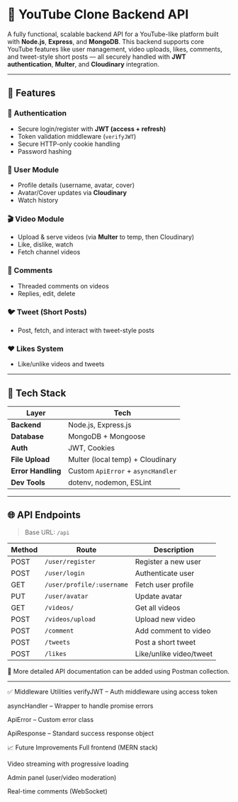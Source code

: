 # 🎥 YouTube Clone Backend API

A fully functional, scalable backend API for a YouTube-like platform built with **Node.js**, **Express**, and **MongoDB**. This backend supports core YouTube features like user management, video uploads, likes, comments, and tweet-style short posts 
— all securely handled with **JWT authentication**, **Multer**, and **Cloudinary** integration.

---

## 🚀 Features

### 🔐 Authentication
- Secure login/register with **JWT (access + refresh)**
- Token validation middleware (`verifyJWT`)
- Secure HTTP-only cookie handling
- Password hashing

### 👤 User Module
- Profile details (username, avatar, cover)
- Avatar/Cover updates via **Cloudinary**
- Watch history

### 🎬 Video Module
- Upload & serve videos (via **Multer** to temp, then Cloudinary)
- Like, dislike, watch
- Fetch channel videos

### 💬 Comments
- Threaded comments on videos
- Replies, edit, delete

### 🐦 Tweet (Short Posts)
- Post, fetch, and interact with tweet-style posts

### ❤️ Likes System
- Like/unlike videos and tweets

---

## 🧱 Tech Stack

| Layer          | Tech                          |
|----------------|-------------------------------|
| **Backend**    | Node.js, Express.js            |
| **Database**   | MongoDB + Mongoose             |
| **Auth**       | JWT, Cookies                   |
| **File Upload**| Multer (local temp) + Cloudinary |
| **Error Handling** | Custom `ApiError` + `asyncHandler` |
| **Dev Tools**  | dotenv, nodemon, ESLint        |

---

## 🌐 API Endpoints

> Base URL: `/api`

| Method | Route                     | Description                  |
|--------|---------------------------|------------------------------|
| POST   | `/user/register`          | Register a new user          |
| POST   | `/user/login`             | Authenticate user            |
| GET    | `/user/profile/:username` | Fetch user profile           |
| PUT    | `/user/avatar`            | Update avatar                |
| GET    | `/videos/`                | Get all videos               |
| POST   | `/videos/upload`          | Upload new video             |
| POST   | `/comment`                | Add comment to video         |
| POST   | `/tweets`                 | Post a short tweet           |
| POST   | `/likes`                  | Like/unlike video/tweet      |

📌 More detailed API documentation can be added using Postman collection.

---
✅ Middleware Utilities
verifyJWT – Auth middleware using access token

asyncHandler – Wrapper to handle promise errors

ApiError – Custom error class

ApiResponse – Standard success response object

📈 Future Improvements
Full frontend (MERN stack)

Video streaming with progressive loading

Admin panel (user/video moderation)

Real-time comments (WebSocket)
